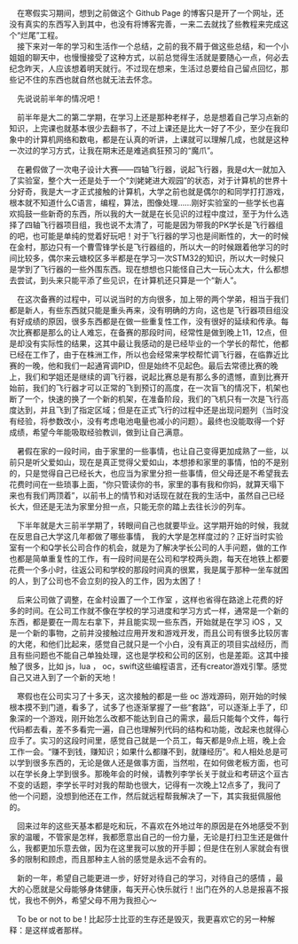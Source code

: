 &#8195;在寒假实习期间，想到之前做这个 Github Page 的博客只是开了一个网址，还没有真实的东西写入到其中，也没有将博客完善，一来二去就找了些教程来完成这个“烂尾”工程。     
&#8195;接下来对一年的学习和生活作一个总结，之前的我不屑于做这些总结，和一个小姐姐的聊天中，也慢慢接受了这种方式，以前总觉得生活就是要随心一点，何必去纪念昨天，人应该想着明天就行。不过现在想来，生活过总要给自己留点回忆，那些记不住的东西也就自然也就无法去怀念。  

&#8195;先说说前半年的情况吧！

&#8195;前半年是大二的第二学期，在学习上还是那种老样子，总是想着自己学习点新的知识，上完课也就基本很少去翻书了，不过上课还是比大一好了不少，至少在我印象中的计算机网络和数电，都是在认真的听讲，上课就可以理解几成，也就是这种一次过的学习方式，让我在期末还是难逃疯狂预习的“魔爪”。

&#8195;在暑假做了一次电子设计大赛——四轴飞行器，说起飞行器，我是d大一就加入了实验室，整个大一还是处于一个“刘姥姥进大观园”的状态，对于计算机的世界十分好奇，我是大一才正式接触的计算机，大学之前也就是偶尔的和同学打打游戏，根本就不知道什么C语言，编程，算法，图像处理……刚好实验室的一些学长也喜欢捣鼓一些新奇的东西，所以我的大一就是在长见识的过程中度过，至于为什么选择了四轴飞行器项目组，我也说不太清了，可能是因为带我的PK学长是飞行器组的吧，也可能是单纯的觉着好玩吧！对于飞行器的学习也是间断性的，大一的时候在金村，那边只有一个曹雪锋学长是飞行器组的，所以大一的时候跟着他学习的时间比较多，偶尔来云塘校区多半都是在学习一次STM32的知识，所以大一时候只是学到了飞行器的一些外围东西。现在想想也只能怪自己大一玩心太大，什么都想去尝试，到头来只能平添了些见识，在计算机还只算是一个“新人”。

&#8195;在这次备赛的过程中，可以说当时的方向很多，加上带的两个学弟，相当于我们都是新人，有些东西就只能是重头再来，没有明确的方向，这也是飞行器项目组没有好成绩的原因，很多东西都是在做一些重复性工作，没有很好的延续和传承。每次比赛都是那么的让人难忘，在备赛的那段时间，经常性是做到晚上11，12点，但是却没有实际性的结果，这其中最让我感动的是已经毕业的一个学长的帮忙，他都已经在工作了，由于在株洲工作，所以也会经常来学校帮忙调飞行器，在临靠近比赛的一晚，他和我们一起通宵调PID，但是始终不见起色。最后去常德比赛的晚上，我们和学姐还是继续的调飞行器，说起比赛总是有那么多的遗憾，直到比赛开始前，我们的飞行器才可以正常的飞到预订的高度，在一次盲飞的情况下，机架也断了一个，快速的换了一个新的机架，在准备阶段，我们的飞机只有一次是飞行高度达到，并且飞到了指定区域；但是在正式飞行的过程中还是出现问题列（当时没有经验，将参数改小，没有考虑电池电量也减小的问题）。最终也没能取得一个好成绩，希望今年能吸取经验教训，做到让自己满意。

&#8195;暑假在家的一段时间，由于家里的一些事情，也让自己变得更加成熟了一些，以前只是听父爱如山，现在是真正觉得父爱如山，本想掺和家里的事情，怕的不是别的，只是觉得自己已经长大，也应当为家里分担一些事情，但父母还是不希望我去花费时间在一些琐事上面，“你只管读你的书，家里的事有我和你妈，就算天塌下来也有我们两顶着”，以前书上的情节和对话现在就在我的生活中，虽然自己已经长大，但还是无法为家里分担一点，只能无奈的踏上去往长沙的列车。

&#8195;下半年就是大三前半学期了，转眼间自己也就要毕业。这学期开始的时候，我就在反思自己大学这几年都做了哪些事情， 我的大学是怎样度过的？正好当时实验室有一个和Q学长公司合作的机会，就是为了解决学长公司的人手问题，做的工作也都是简单重复性的工作，有一段时间是在公司和学校两头跑，每天在地铁上都要花费一个多小时，往返公司和学校的那段时间真的很累，我是属于那种一坐车就困的人，到了公司也不会立刻的投入的工作，因为太困了！

&#8195;后来公司做了调整，在金村设置了一个工作室 ，这样也省得在路途上花费的好多的时间。在公司工作就不像在学校的学习进度和学习方式一样，通常是一个新的东西，都是要在一周左右拿下，并且能实现一些东西，开始就是在学习 iOS ，又是一个新的事物，之前并没接触过应用开发和游戏开发，而且公司有很多比较厉害的大佬，和他们比起来，感觉自己就只是一个小白，没有真正的项目实战经历，而且有些问题也不能自己单独处理，这也是学校和公司的区别，也是差距。这其中接触了很多，比如 js，lua ， oc，swift这些编程语言，还有creator游戏引擎。感觉自己又进入到了一个新的天地！

&#8195;寒假也在公司实习了十多天，这次接触的都是一些 oc 游戏源码，刚开始的时候根本摸不到门道，看多了，试多了也逐渐掌握了一些“套路”，可以逐渐上手了，印象深的一个游戏，刚开始怎么改都不能达到自己的需求，最后只能每个文件，每行代码都去看，差不多看完一遍，自己也理解列代码的结构和功能，改起来也就得心应手了。实习的这段时间里，感觉自己就是一个员工，每天都是9点上班，晚上会工作一会。“赚不到钱，赚知识；如果什么都赚不到，就赚经历”。和人相处总是可以学到很多东西的，无论是做人还是做事方面，当然啦，在如何做老板方面，也可以在学长身上学到很多。那晚年会的时候，请教列李学长关于就业和考研这个亘古不变的话题，李学长平时对我的帮助也很大，记得有一次晚上12点多了，我问了他一个问题，没想到他还在工作，然后就远程帮我解决了一下，其实我挺佩服他的。

&#8195;回来过年的这些天基本都是吃和玩，不喜欢在外地过年的原因是在外地感受不到家的温暖，不管家是怎样，我都愿意出自己的一份力量，无论是打扫卫生还是做什么，我都更加乐意去做，因为在这里我可以放的开手脚；但是住在别人家就会有很多的限制和顾虑，而且那种主人翁的感觉是永远不会有的。

&#8195;新的一年，希望自己能更进一步，好好对待自己的学习，对待自己的感情 ，最大的心愿就是父母能够身体健康，每天开心快乐就行！出门在外的人总是报喜不报忧，我也不例外，希望父母不用为我担心～

&#8195;To be or not to be ! 比起莎士比亚的生存还是毁灭，我更喜欢它的另一种解释：是这样或者那样。

